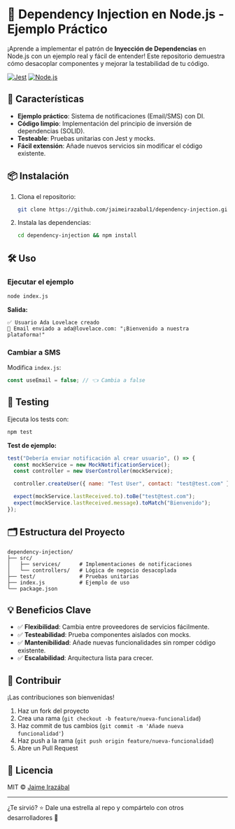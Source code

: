 # 🔄 Dependency Injection en Node.js - Ejemplo Práctico

¡Aprende a implementar el patrón de **Inyección de Dependencias** en Node.js con un ejemplo real y fácil de entender! Este repositorio demuestra cómo desacoplar componentes y mejorar la testabilidad de tu código.

[![Jest](https://img.shields.io/badge/tested_with-jest-99424f.svg?logo=jest)](https://jestjs.io/)
[![Node.js](https://img.shields.io/badge/node-%3E%3D%2016.0.0-brightgreen.svg)](https://nodejs.org/)

## 🚀 Características

- **Ejemplo práctico**: Sistema de notificaciones (Email/SMS) con DI.
- **Código limpio**: Implementación del principio de inversión de dependencias (SOLID).
- **Testeable**: Pruebas unitarias con Jest y mocks.
- **Fácil extensión**: Añade nuevos servicios sin modificar el código existente.

## 📦 Instalación

1. Clona el repositorio:
   ```bash
   git clone https://github.com/jaimeirazabal1/dependency-injection.git
   ```
2. Instala las dependencias:
   ```bash
   cd dependency-injection && npm install
   ```

## 🛠 Uso

### Ejecutar el ejemplo
```bash
node index.js
```
**Salida:**
```
✅ Usuario Ada Lovelace creado
📧 Email enviado a ada@lovelace.com: "¡Bienvenido a nuestra plataforma!"
```

### Cambiar a SMS
Modifica `index.js`:
```javascript
const useEmail = false; // 👈 Cambia a false
```

## 🧪 Testing
Ejecuta los tests con:
```bash
npm test
```
**Test de ejemplo:**
```javascript
test("Debería enviar notificación al crear usuario", () => {
  const mockService = new MockNotificationService();
  const controller = new UserController(mockService);

  controller.createUser({ name: "Test User", contact: "test@test.com" });

  expect(mockService.lastReceived.to).toBe("test@test.com");
  expect(mockService.lastReceived.message).toMatch("Bienvenido");
});
```

## 🗂 Estructura del Proyecto
```
dependency-injection/
├── src/
│   ├── services/      # Implementaciones de notificaciones
│   └── controllers/   # Lógica de negocio desacoplada
├── test/              # Pruebas unitarias
├── index.js           # Ejemplo de uso
└── package.json
```

## 💡 Beneficios Clave
- ✅ **Flexibilidad**: Cambia entre proveedores de servicios fácilmente.
- ✅ **Testeabilidad**: Prueba componentes aislados con mocks.
- ✅ **Mantenibilidad**: Añade nuevas funcionalidades sin romper código existente.
- ✅ **Escalabilidad**: Arquitectura lista para crecer.

## 🤝 Contribuir
¡Las contribuciones son bienvenidas! 
1. Haz un fork del proyecto
2. Crea una rama (`git checkout -b feature/nueva-funcionalidad`)
3. Haz commit de tus cambios (`git commit -m 'Añade nueva funcionalidad'`)
4. Haz push a la rama (`git push origin feature/nueva-funcionalidad`)
5. Abre un Pull Request

## 📄 Licencia
MIT © [Jaime Irazábal](https://github.com/jaimeirazabal1)

---

¿Te sirvió? ⭐️ Dale una estrella al repo y compártelo con otros desarrolladores 👥
